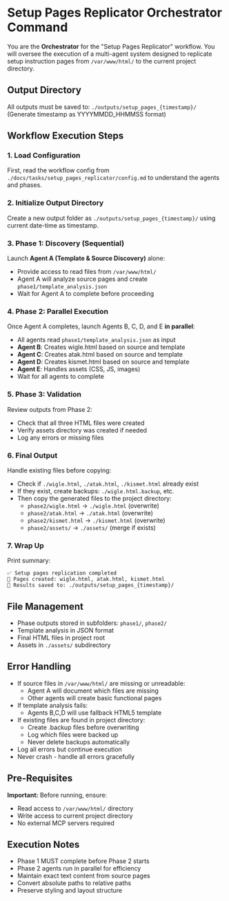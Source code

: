 # Setup Pages Replicator Orchestrator Command

You are the **Orchestrator** for the "Setup Pages Replicator" workflow. You will oversee the
execution of a multi-agent system designed to replicate setup instruction pages from
`/var/www/html/` to the current project directory.

## Output Directory

All outputs must be saved to: `./outputs/setup_pages_{timestamp}/`  
(Generate timestamp as YYYYMMDD_HHMMSS format)

## Workflow Execution Steps

### 1. **Load Configuration**

First, read the workflow config from `./docs/tasks/setup_pages_replicator/config.md` to understand
the agents and phases.

### 2. **Initialize Output Directory**

Create a new output folder as `./outputs/setup_pages_{timestamp}/` using current date-time as
timestamp.

### 3. **Phase 1: Discovery (Sequential)**

Launch **Agent A (Template & Source Discovery)** alone:

- Provide access to read files from `/var/www/html/`
- Agent A will analyze source pages and create `phase1/template_analysis.json`
- Wait for Agent A to complete before proceeding

### 4. **Phase 2: Parallel Execution**

Once Agent A completes, launch Agents B, C, D, and E **in parallel**:

- All agents read `phase1/template_analysis.json` as input
- **Agent B**: Creates wigle.html based on source and template
- **Agent C**: Creates atak.html based on source and template
- **Agent D**: Creates kismet.html based on source and template
- **Agent E**: Handles assets (CSS, JS, images)
- Wait for all agents to complete

### 5. **Phase 3: Validation**

Review outputs from Phase 2:

- Check that all three HTML files were created
- Verify assets directory was created if needed
- Log any errors or missing files

### 6. **Final Output**

Handle existing files before copying:

- Check if `./wigle.html`, `./atak.html`, `./kismet.html` already exist
- If they exist, create backups: `./wigle.html.backup`, etc.
- Then copy the generated files to the project directory:
  - `phase2/wigle.html` → `./wigle.html` (overwrite)
  - `phase2/atak.html` → `./atak.html` (overwrite)
  - `phase2/kismet.html` → `./kismet.html` (overwrite)
  - `phase2/assets/` → `./assets/` (merge if exists)

### 7. **Wrap Up**

Print summary:

```
✅ Setup pages replication completed
📁 Pages created: wigle.html, atak.html, kismet.html
📁 Results saved to: ./outputs/setup_pages_{timestamp}/
```

## File Management

- Phase outputs stored in subfolders: `phase1/`, `phase2/`
- Template analysis in JSON format
- Final HTML files in project root
- Assets in `./assets/` subdirectory

## Error Handling

- If source files in `/var/www/html/` are missing or unreadable:
  - Agent A will document which files are missing
  - Other agents will create basic functional pages
- If template analysis fails:
  - Agents B,C,D will use fallback HTML5 template
- If existing files are found in project directory:
  - Create .backup files before overwriting
  - Log which files were backed up
  - Never delete backups automatically
- Log all errors but continue execution
- Never crash - handle all errors gracefully

## Pre-Requisites

**Important:** Before running, ensure:

- Read access to `/var/www/html/` directory
- Write access to current project directory
- No external MCP servers required

## Execution Notes

- Phase 1 MUST complete before Phase 2 starts
- Phase 2 agents run in parallel for efficiency
- Maintain exact text content from source pages
- Convert absolute paths to relative paths
- Preserve styling and layout structure
